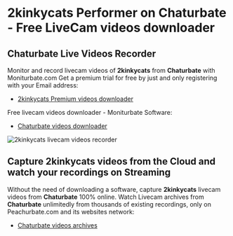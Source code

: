 # 2kinkycats Performer on Chaturbate - Free LiveCam videos downloader

## Chaturbate Live Videos Recorder

Monitor and record livecam videos of **2kinkycats** from **Chaturbate** with Moniturbate.com
Get a premium trial for free by just and only registering with your Email address:
* [2kinkycats Premium videos downloader](https://moniturbate.com/request-demo-licence-key.html)

Free livecam videos downloader - Moniturbate Software:
* [Chaturbate videos downloader](https://moniturbate.com/moniturbate-download-software.html)

![2kinkycats livecam videos recorder](https://peachurnet.com/templates/moniturbate-software.png)


## Capture 2kinkycats videos from the Cloud and watch your recordings on Streaming

Without the need of downloading a software, capture **2kinkycats** livecam videos from **Chaturbate** 100% online.
Watch Livecam archives from **Chaturbate** unlimitedly from thousands of existing recordings, only on Peachurbate.com and its websites network:
* [Chaturbate videos archives](https://peachurnet.com/)